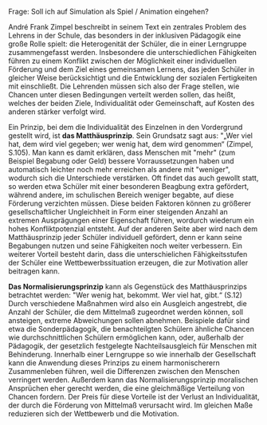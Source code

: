 Frage: Soll ich auf Simulation als Spiel / Animation eingehen?


André Frank Zimpel beschreibt in seinem Text ein zentrales Problem des Lehrens in der Schule, das besonders in der inklusiven Pädagogik eine große Rolle spielt: die Heterogenität der Schüler, die in einer Lerngruppe zusammengefasst werden.
Insbesondere die unterschiedlichen Fähigkeiten führen zu einem Konflikt zwischen der Möglichkeit einer individuellen Förderung und dem Ziel eines gemeinsamen Lernens, das jeden Schüler in gleicher Weise berücksichtigt und die Entwicklung der sozialen Fertigkeiten mit einschließt.
Die Lehrenden müssen sich also der Frage stellen, wie Chancen unter diesen Bedingungen verteilt werden sollen, das heißt, welches der beiden Ziele, Individualität oder Gemeinschaft, auf Kosten des anderen stärker verfolgt wird.

Ein Prinzip, bei dem die Individualität des Einzelnen in den Vordergrund gestellt wird, ist **das Matthäusprinzip**. Sein Grundsatz sagt aus: "„Wer viel hat, dem wird viel gegeben; wer wenig hat, dem wird genommen“ (Zimpel, S.105).
Man kann es damit erklären, dass Menschen mit "mehr" (zum Beispiel Begabung oder Geld) bessere Vorraussetzungen haben und automatisch leichter noch mehr erreichen als andere mit "weniger", wodurch sich die Unterschiede verstärken. 
Oft findet das auch gewollt statt, so werden etwa Schüler mit einer besonderen Beagbung extra gefördert, während andere, im schulischen Bereich weniger begabte, auf diese Förderung verzichten müssen.
Diese beiden Faktoren können zu größerer gesellschaftlicher Ungleichheit in Form einer steigenden Anzahl an extremen Ausprägungen einer Eigenschaft führen, wordurch wiederum ein hohes Konfliktpotenzial entsteht.
Auf der anderen Seite aber wird nach dem Matthäusprinzip jeder Schüler individuell gefördert, denn er kann seine Begabungen nutzen und seine Fähigkeiten noch weiter verbessern.
Ein weiterer Vorteil besteht darin, dass die unterschielichen Fähigkeitsstufen der Schüler eine Wettbewerbssituation erzeugen, die zur Motivation aller beitragen kann.

**Das Normalisierungsprinzip** kann als Gegenstück des Matthäusprinzips betrachtet werden: "Wer wenig hat, bekommt. Wer viel hat, gibt.“ (S.12)
Durch verschiedene Maßnahmen wird also ein Ausgleich angestrebt, die Anzahl der Schüler, die dem Mittelmaß zugeordnet werden können, soll ansteigen, extreme Abweichungen sollen abnehmen.
Beispiele dafür sind etwa die Sonderpädagogik, die benachteilgten Schülern ähnliche Chancen wie durchschnittlichen Schülern ermöglichen kann, oder, außerhalb der Pädagogik, der gesetzlich festgelegte Nachteilsausgleich für Menschen mit Behinderung. 
Innerhalb einer Lerngruppe so wie innerhalb der Gesellschaft kann die Anwendung dieses Prinzips zu einem harmonischerern Zusammenleben führen, weil die Differenzen zwischen den Menschen verringert werden.
Außerdem kann das Normalisierungsprinzip  moralischen Ansprüchen eher gerecht werden, die eine gleichmäßige Verteilung von Chancen fordern.
Der Preis für diese Vorteile ist der Verlust an Individualität, der durch die Förderung von Mittelmaß verursacht wird.
Im gleichen Maße reduzieren sich der Wettbewerb und die Motivation.



